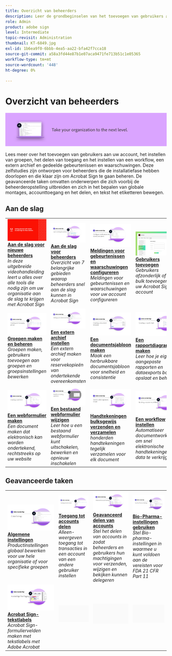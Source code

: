 ```yaml
---
title: Overzicht van beheerders
description: Leer de grondbeginselen van het toevoegen van gebruikers aan uw account, het instellen van groepen, het delen van toegang en het instellen van een workflow, een extern archief en gedeelde gebeurtenissen en waarschuwingen
role: Admin
product: adobe sign
level: Intermediate
topic-revisit: Administration
thumbnail: KT-6849.jpg
exl-id: 1b6ea9f0-6bbb-4ea5-aa22-bfa42f7cca18
source-git-commit: a58a3fd44e87b1e07aca9471fe713b51c1e05365
workflow-type: tm+mt
source-wordcount: '448'
ht-degree: 0%

---
```


# Overzicht van beheerders

![Afbeelding Beheerders ondertekenen](../assets/Hero-Admin.png)

Lees meer over het toevoegen van gebruikers aan uw account, het instellen van groepen, het delen van toegang en het instellen van een workflow, een extern archief en gedeelde gebeurtenissen en waarschuwingen. Deze zelfstudies zijn ontworpen voor beheerders die de installatiefase hebben doorlopen en die klaar zijn om Acrobat Sign te gaan beheren. De geavanceerde taken omvatten onderwerpen die zich voorbij de beheerderopstelling uitbreiden en zich in het bepalen van globale montages, accounttoegang en het delen, en tekst het etiketteren bewegen.

## Aan de slag

<table style="table-layout:fixed">
<tr>
  <td>
    <a href="get-started-admin.md">
      <img alt="Aan de slag voor nieuwe beheerders" src="../assets/Gettingstartedadmin_1280.png" />
    </a>
    <div>
    <a href="get-started-admin.md"><strong>Aan de slag voor nieuwe beheerders</strong></a>
    </div>
    <em>In deze uitgebreide videohandleiding leert u alles over alle tools die nodig zijn om uw organisatie aan de slag te krijgen met Acrobat Sign</em>
    <br>
  </td>
  <td>
    <a href="up-and-running-admin.md">
      <img alt="Aan de slag voor beheerders" src="../assets/Up-Running.png" />
    </a>
    <div>
    <a href="up-and-running-admin.md"><strong>Aan de slag voor beheerders</strong></a>
    </div>
    <em>Overzicht van 7 belangrijke gebieden waarop beheerders snel aan de slag kunnen in Acrobat Sign</em>
    <br>
  </td>
  <td>
    <a href="set-up-shared-events-and-alert.md">
      <img alt="Gedeelde gebeurtenissen en waarschuwingen instellen" src="../assets/Notifications_1280.png" />
    </a>
    <div>
    <a href="set-up-shared-events-and-alert.md"><strong>Meldingen voor gebeurtenissen en waarschuwingen configureren</strong></a>
    </div>
    <em>Meldingen voor gebeurtenissen en waarschuwingen voor uw account configureren</em>
    <br>
  </td>
  <td>
    <a href="add-users-to-your-account.md">
      <img alt="Zensers toevoegen" src="../assets/Adding-Users.png" />
    </a>
    <div>
    <a href="add-users-to-your-account.md"><strong>Gebruikers toevoegen</strong></a>
    </div>
    <em>Gebruikers afzonderlijk of in bulk toevoegen aan uw Acrobat Sign-account</em>
    <br>
  </td>
</tr>
<tr>
 <td>
    <a href="create-and-manage-groups.md">
      <img alt="Groepen maken en beheren" src="../assets/Creating-Groups.png" />
    </a>
    <div>
    <a href="create-and-manage-groups.md"><strong>Groepen maken en beheren</strong></a>
    </div>
    <em>Groepen maken, gebruikers toevoegen aan groepen en groepsinstellingen bewerken</em>
    <br>
  </td>
  <td>
    <a href="set-up-your-external-archive.md">
      <img alt="Een extern archief instellen" src="../assets/ExternalArchive.png" />
    </a>
    <div>
    <a href="set-up-your-external-archive.md"><strong>Een extern archief instellen</strong></a>
    </div>
    <em>Een extern archief maken voor reservekopieën van ondertekende overeenkomsten</em>
    <br>
  </td>
  <td>
    <a href="../sign-advanced-users/create-a-template.md">
      <img alt="Een documentsjabloon maken" src="../assets/Template.png" />
    </a>
    <div>
    <a href="../sign-advanced-users/create-a-template.md"><strong>Een documentsjabloon maken</strong></a>
    </div>
    <em>Maak een herbruikbare documentsjabloon voor snelheid en consistentie</em>
    <br>
  </td>
  <td>
    <a href="create-a-report.md">
      <img alt="Een rapportdiagram maken" src="../assets/Reportchart.png" />
    </a>
    <div>
    <a href="create-a-report.md"><strong>Een rapportdiagram maken</strong></a>
    </div>
    <em>Leer hoe je eigen aangepaste rapporten en dataexports bouwt, opslaat en beheert</em>
    <br>
  </td>
</tr>
<tr>
  <td>
    <a href="../sign-advanced-users/webform.md">
      <img alt="Een webformulier maken" src="../assets/Webform.png" />
    </a>
    <div>
    <a href="../sign-advanced-users/webform.md"><strong>Een webformulier maken</strong></a>
    </div>
    <em>Een document maken dat elektronisch kan worden ondertekend, rechtstreeks op uw website</em>
    <br>
  </td>
  <td>
    <a href="../sign-advanced-users/modify-webform.md">
      <img alt="Een bestaand webformulier wijzigen" src="../assets/Modifywebform.png" />
    </a>
    <div>
    <a href="../sign-advanced-users/modify-webform.md"><strong>Een bestaand webformulier wijzigen</strong></a>
    </div>
    <em>Leer hoe u een bestaand webformulier kunt uitschakelen, bewerken en opnieuw inschakelen</em>
    <br>
  </td>
  <td>
    <a href="../sign-advanced-users/megasign.md">
      <img alt="Handtekeningen bulksgewijs verzenden en verzamelen" src="../assets/Megasign.png" />
    </a>
    <div>
    <a href="../sign-advanced-users/megasign.md"><strong>Handtekeningen bulksgewijs verzenden en verzamelen</strong></a>
    </div>
    <em>honderden handtekeningen tegelijk verzamelen voor elk document</em>
    <br>
  </td>
   <td>
    <a href="building-a-custom-workflow.md">
      <img alt="Een workflow instellen" src="../assets/BuildingWorkflow.png" />
    </a>
    <div>
    <a href="building-a-custom-workflow.md"><strong>Een workflow instellen</strong></a>
    </div>
    <em>Automatiseer documentworkflows om snel elektronische handtekeningen en data te verkrijgen</em>
    <br>
  </td>
</tr>
</table>

## Geavanceerde taken

<table style="table-layout:fixed">
<tr>
  <td>
    <a href="learn-about-global-settings.md">
      <img alt="Algemene instellingen" src="../assets/GlobalSettings_1280.png">
    </a>
    <div>
    <a href="learn-about-global-settings.md"><strong>Algemene instellingen</strong></a>
    </div>
    <em>Productinstellingen globaal bewerken voor uw hele organisatie of voor specifieke groepen</em>
    <br>
  </td>
  <td>
    <a href="share-account-access.md">
      <img alt="Toegang tot accounts delen" src="../assets/SharingAccess.png" />
    </a>  
    <div>
    <a href="share-account-access.md"><strong>Toegang tot accounts delen</strong></a>
    </div>
    <em>Alleen-weergeven toegang tot transacties in een account van een andere gebruiker instellen</em>
    <br>
  </td>
  <td>
    <a href="advanced-account-sharing.md">
      <img alt="Geavanceerd delen van accounts" src="../assets/AdvancedSharing_1280.png" />
    </a>
    <div>
    <a href="advanced-account-sharing.md"><strong>Geavanceerd delen van accounts</strong></a>
    </div>
    <em>Stel het delen van accounts in zodat beheerders en gebruikers hun machtigingen voor verzenden, wijzigen en bekijken kunnen delegeren</em>
    <br>
  </td>
  <td>
    <a href="use-bio-pharma-settings.md">
      <img alt="Bio-Pharma-instellingen gebruiken" src="../assets/Bio_1280.png" />
    </a>
    <div>
    <a href="use-bio-pharma-settings.md"><strong>Bio-Pharma-instellingen gebruiken</strong></a>
    </div>
    <em>Stel Bio-pharma-instellingen in waarmee u kunt voldoen aan de vereisten voor FDA 21 CFR Part 11</em>
    <br>
  </td> 
</tr>
<tr>
   <td>
     <a href="../sign-advanced-users/adobe-sign-text-tagging.md">
      <img alt="Acrobat Sign-tekstlabels" src="../assets/Text-Tagging.png" />
    </a>
    <div>
    <a href="../sign-advanced-users/adobe-sign-text-tagging.md"><strong>Acrobat Sign-tekstlabels</strong></a>
    <div>
    <em>Acrobat Sign-formuliervelden maken met tekstlabels met Adobe Acrobat</em>
    <br>
  </td>
  <td>
    <img alt="Spacer" src="../assets/Grayspacer.png" />
    <div>
    <br>
  </td>
  <td>
    <img alt="Spacer" src="../assets/Grayspacer.png" />
    <div>
    <br>
  </td>
  <td>
    <img alt="Spacer" src="../assets/Grayspacer.png" />
    <div>
    <br>
  </td>
</tr>
</table>
